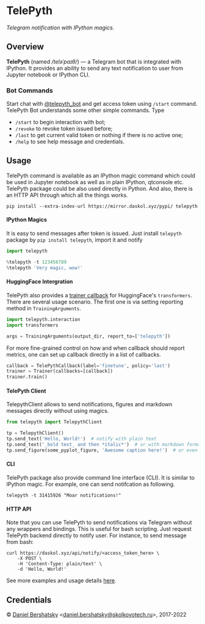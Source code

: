 # TelePyth

*Telegram notification with IPython magics.*

## Overview

**TelePyth** (named */teləˈpaɪθ/*) &mdash; a Telegram bot that is integrated
with IPython.  It provides an ability to send any text notification to user
from Jupyter notebook or IPython CLI.

### Bot Commands

Start chat with [@telepyth\_bot](https://telegram.me/telepyth_bot) and get
access token using `/start` command.  TelePyth Bot understands some other
simple commands. Type

+ `/start` to begin interaction with bot;
+ `/revoke` to revoke token issued before;
+ `/last` to get current valid token or nothing if there is no active one;
+ `/help` to see help message and credentials.

## Usage

TelePyth command is available as an IPython magic command which could be used
in Jupyter notebook as well as in plain IPython, qtconsole etc. TelePyth
package could be also used directly in Python. And also, there is an HTTP API
through which all the things works.

```shell
pip install --extra-index-url https://mirror.daskol.xyz/pypi/ telepyth
```

#### IPython Magics

It is easy to send messages after token is issued. Just install `telepyth`
package by `pip install telepyth`, import it and notify

```python
import telepyth

%telepyth -t 123456789
%telepyth 'Very magic, wow!'
```


#### HuggingFace Intergration

TelePyth also provides a [trainer callback][1] for HuggingFace's
`transformers`. There are several usage scenario. The first one is via setting
reporting method in `TrainingArguments`.

```python
import telepyth.interaction
import transformers

args = TrainingArguments(output_dir, report_to=['telepyth'])
```

For more fine-grained control on how and when callback should report metrics,
one can set up callback directly in a list of callbacks.

```python
callback = TelePythCallback(label='finetune', policy='last')
trainer = Trainer(callbacks=[callback])
trainer.train()
```

[1]: https://huggingface.co/docs/transformers/main/en/main_classes/callback

#### TelePyth Client

TelepythClient allows to send notifications, figures and markdown messages
directly without using magics.

```python
from telepyth import TelepythClient

tp = TelepythClient()
tp.send_text('Hello, World!')  # notify with plain text
tp.send_text('_bold text_ and then *italic*')  # or with markdown formatted text
tp.send_figure(some_pyplot_figure, 'Awesome caption here!')  # or even with figure
```

#### CLI

TelePyth package also provide command line interface (CLI). It is similar to
IPython magic. For example, one can send notifcation as following.

```shell
telepyth -t 31415926 "Moar notifications!"
```

#### HTTP API

Note that you can use TelePyth to send notifications via Telegram without any
wrappers and bindings.  This is useful for bash scripting.  Just request
TelePyth backend directly to notify user.  For instance, to send message from
bash:

```shell
curl https://daskol.xyz/api/notify/<access_token_here> \
    -X POST \
    -H 'Content-Type: plain/text' \
    -d 'Hello, World!'
```
See more examples and usage details [here](examples/).

## Credentials

&copy; [Daniel Bershatsky](https://github.com/daskol) <[daniel.bershatsky@skolkovotech.ru](mailto:daniel.berhatsky@skolkovotech.ru)>, 2017-2022
